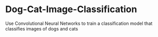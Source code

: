 # Dog-Cat-Image-Classification

Use Convolutional Neural Networks to train a classification model that classifies images of dogs and cats
